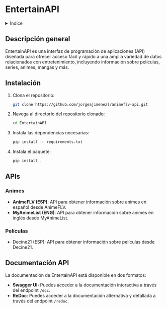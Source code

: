 # EntertainAPI
<details>
  <summary>Índice</summary>
  <ol>
    <li>
      <a href="#descripción-general">Descripción general</a>
    </li>
    <li>
      <a href="#instalación">Instalación</a>
    </li>
    <li>
      <a href="#apis">APIs</a>
    </li>
    <li>
      <a href="#documentación-api">Documentación API</a>
    </li>
  </ol>
</details>

## Descripción general

EntertainAPI es una interfaz de programación de aplicaciones (API) diseñada para ofrecer acceso fácil y rápido a una amplia variedad de datos relacionados con entretenimiento, incluyendo información sobre películas, series, animes, mangas y más. 

## Instalación

1. Clona el repositorio:

   ```sh
   git clone https://github.com/jorgeajimenezl/animeflv-api.git
   ```

2. Navega al directorio del repositorio clonado:
   ```sh
   cd EntertainAPI
   ```

3. Instala las dependencias necesarias:
   ```sh
   pip install -r requirements.txt
   ```

4. Instala el paquete:
   ```sh
   pip install .
   ```

## APIs
### Animes
- **AnimeFLV (ESP)**: API para obtener información sobre animes en español desde AnimeFLV.
- **MyAnimeList (ENG)**: API para obtener información sobre animes en inglés desde MyAnimeList.

### Películas
- Decine21 (ESP): API para obtener información sobre películas desde Decine21.


## Documentación API
La documentación de EntertainAPI está disponible en dos formatos:
- **Swagger UI:** Puedes acceder a la documentación interactiva a través del endpoint `/doc`.
- **ReDoc**: Puedes acceder a la documentación alternativa y detallada a través del endpoint `/redoc`.
